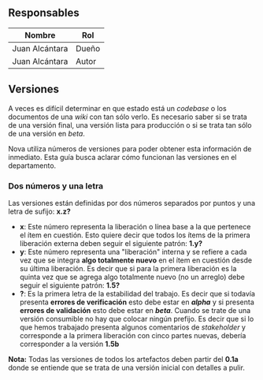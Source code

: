 ## Responsables
Nombre         | Rol
-------------- | -----
Juan Alcántara | Dueño
Juan Alcántara | Autor

## Versiones
A veces es difícil determinar en que estado está un _codebase_ o los documentos
de una _wiki_ con tan sólo verlo. Es necesario saber si se trata de una versión
final, una versión lista para producción o si se trata tan sólo de una versión
en _beta_.

Nova utiliza números de versiones para poder obtener esta información de
inmediato. Esta guía busca aclarar cómo funcionan las versiones en el
departamento.

### Dos números y una letra
Las versiones están definidas por dos números separados por puntos y una letra
de sufijo: __x.z?__

* __x__: Este número representa la liberación o línea base a la que pertenece
    el ítem en cuestión. Esto quiere decir que todos los ítems de la primera
    liberación externa deben seguir el siguiente patrón: __1.y?__
* __y__: Este número representa una "liberación" interna y se refiere a cada
    vez que se integra __algo totalmente nuevo__ en el ítem en cuestión desde
    su última liberación. Es decir que si para la primera liberación es la
    quinta vez que se agrega algo totalmente nuevo (no un arreglo) debe seguir
    el siguiente patrón: __1.5?__
* __?__: Es la primera letra de la estabilidad del trabajo. Es decir que si
    todavía presenta __errores de verificación__ esto debe estar en __*alpha*__
    y si presenta __errores de validación__ esto debe estar en __*beta*__.
    Cuando se trate de una versión consumible no hay que colocar ningún
    prefijo. Es decir que si lo que hemos trabajado presenta algunos
    comentarios de _stakeholder_ y corresponde a la primera liberación con
    cinco partes nuevas, debería corresponder a la versión __1.5b__

__Nota:__ Todas las versiones de todos los artefactos deben partir del __0.1a__
donde se entiende que se trata de una versión inicial con detalles a pulir.


